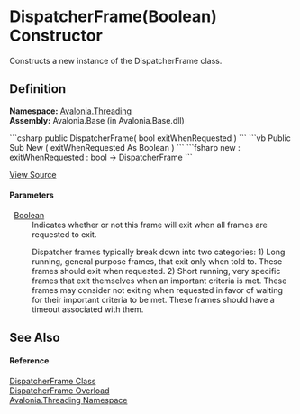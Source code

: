 # DispatcherFrame(Boolean) Constructor


Constructs a new instance of the DispatcherFrame class.



## Definition
**Namespace:** <a href="N_Avalonia_Threading">Avalonia.Threading</a>  
**Assembly:** Avalonia.Base (in Avalonia.Base.dll)

<Tabs groupId="api-code-preview">
<TabItem value="csharp" label="C#">
```csharp
public DispatcherFrame(
	bool exitWhenRequested
)
```
</TabItem>
<TabItem value="vb" label="VB">
```vb
Public Sub New ( 
	exitWhenRequested As Boolean
)
```
</TabItem>
<TabItem value="fsharp" label="F#">
```fsharp
new : 
        exitWhenRequested : bool -> DispatcherFrame
```
</TabItem>
</Tabs>



<a href="https://github.com/AvaloniaUI/Avalonia/tree/master/src/Avalonia.Base/Threading/DispatcherFrame.cs#L41" title="View the source code">View Source</a>



#### Parameters
<dl><dt>  <a href="https://learn.microsoft.com/dotnet/api/system.boolean" target="_blank" rel="noopener noreferrer">Boolean</a></dt><dd>Indicates whether or not this frame will exit when all frames are requested to exit. <p /> Dispatcher frames typically break down into two categories: 1) Long running, general purpose frames, that exit only when told to. These frames should exit when requested. 2) Short running, very specific frames that exit themselves when an important criteria is met. These frames may consider not exiting when requested in favor of waiting for their important criteria to be met. These frames should have a timeout associated with them.</dd></dl>

## See Also


#### Reference
<a href="T_Avalonia_Threading_DispatcherFrame">DispatcherFrame Class</a>  
<a href="Overload_Avalonia_Threading_DispatcherFrame__ctor">DispatcherFrame Overload</a>  
<a href="N_Avalonia_Threading">Avalonia.Threading Namespace</a>  

